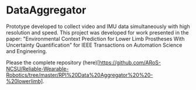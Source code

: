 # DataAggregator
Prototype developed to collect video and IMU data simultaneously with high resolution and speed. This project was developed for work presented in the paper: "Environmental Context Prediction for Lower Limb Prostheses With Uncertainty Quantification" for IEEE Transactions on Automation Science and Engineering.

Please the complete repository (here)[https://github.com/ARoS-NCSU/Reliable-Wearable-Robotics/tree/master/RPI%20Data%20Aggregator%20%20-%20lowerlimb].
